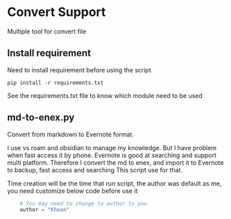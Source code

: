 # Convert Support

Multiple tool for convert file


## Install requirement

Need to install requirement before using the script
```console
pip install -r requirements.txt
```
See the requirements.txt file to know which module need to be used

## md-to-enex.py

Convert from markdown to Evernote format.

I use vs roam and obsidian to manage my knowledge. But I have problem when fast access it by phone.
Evernote is good at searching and support multi platform. 
Therefore I convert the md to enex, and import it to Evernote to backup, fast access and searching
This script use for that.

Time creation will be the time that run script, the author was default as me, you need customize below code before use it
``` python
    # You may need to change to author to you
    author = "Khoan"
```